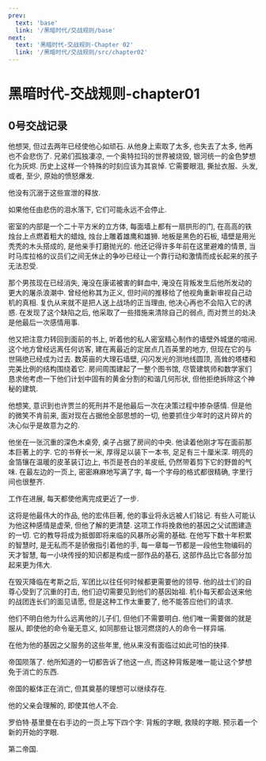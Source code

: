 ```yaml
---
prev:
  text: 'base'
  link: '/黑暗时代/交战规则/base'
next:
  text: '黑暗时代-交战规则-Chapter 02'
  link: '/黑暗时代/交战规则/src/chapter02'
---
```


# 黑暗时代-交战规则-chapter01

## 0号交战记录

他想哭, 但过去两年已经使他心如顽石. 从他身上索取了太多, 也失去了太多, 他再也不会悲伤了. 兄弟们孤独凄凉, 一个奥特拉玛的世界被烧毁, 银河统一的金色梦想化为灰烬. 历史上这样一个特殊的时刻应该为其哀悼. 它需要眼泪, 撕扯衣服、头发, 或者, 至少, 原始的愤怒爆发.

他没有沉溺于这些宣泄的释放.

如果他任由悲伤的泪水落下, 它们可能永远不会停止.

密室的内部是一个二十平方米的立方体, 每面墙上都有一扇拱形的门, 在高高的铁烛台上点燃着粗大的蜡烛, 烛台上雕着雄鹰和雄狮. 地板是黑色的石板, 墙壁是用光秃秃的木头搭成的, 是他亲手打磨抛光的. 他还记得许多年前在这里避难的情景, 当时马库拉格的议员们之间无休止的争吵已经让一个靠行动和激情而成长起来的孩子无法忍受.

那个男孩现在已经消失, 淹没在康诺被害的鲜血中, 淹没在背叛发生后他所发动的更大的屠杀浪潮中. 曾经他称其为正义, 但时间的推移给了他视角重新审视自己动机的真相. 复仇从来就不是把人送上战场的正当理由, 他决心再也不会陷入它的诱惑. 在发现了这个缺陷之后, 他采取了一些措施来清除自己的弱点, 而对贾兰的处决是他最后一次感情用事.

他又把注意力转回到面前的书上, 听着他的私人密室精心制作的墙壁外城堡的喧闹. 这个地方曾经远离任何访客, 建在离最近的定居点几百英里的地方, 但现在它的与世隔绝已经成为过去. 数英亩的大理石墙壁, 闪闪发光的测地线圆顶, 高耸的塔楼和完美比例的结构围绕着它. 房间周围建起了一整个图书馆, 尽管建筑师和数学家们恳求他考虑一下他们计划中固有的黄金分割的和谐几何形状, 但他拒绝拆除这个神秘的建筑.

他想笑, 意识到也许贾兰的死刑并不是他最后一次在决策过程中掺杂感情. 但是他的微笑不肯前来, 面对现在占据他全部思想的一切, 他要抓住少年时的这片碎片的决心似乎是故意为之的.

他坐在一张沉重的深色木桌旁, 桌子占据了房间的中央. 他读着他刚才写在面前那本巨著上的字. 它的书脊长一米, 厚得足以装下一本书, 足足有三十厘米深. 明亮的金箔镶在温暖的皮革装订边上, 书页是苍白的羊皮纸, 仍然带着剪下它的野兽的气味. 在最左边的一页上, 密密麻麻地写满了字, 每一个字母的格式都很精确, 字里行间也很整齐.

工作在进展, 每天都使他离完成更近了一步.

这将是他最伟大的作品, 他的宏伟巨著, 他的事业将永远被人们铭记. 有些人可能认为他这种感情是虚荣, 但他了解的更清楚. 这项工作将挽救他的基因之父试图建造的一切. 它的教导将成为抵御即将来临的风暴所必需的基础. 在他写下数十年积累的智慧时, 是无私而不是骄傲指引着他的手, 每一章每一节都是一段他生物编码的天才智慧, 每一小块传授的知识都是构成一部作品的基石, 这部作品比它各部分加起来更为伟大.

在毁灭降临在考斯之后, 军团比以往任何时候都更需要他的领导. 他的战士们的自尊心受到了沉重的打击, 他们迫切需要见到他们的基因始祖. 机仆每天都会送来他的战团连长们的面见请愿, 但是这种工作太重要了, 他不能答应他们的请求.

他们不明白他为什么远离他的儿子们, 但他们不需要明白. 他们唯一需要做的就是服从, 即使他的命令毫无意义, 如同那些让银河燃烧的人的命令一样异端.

在他为他的基因之父服务的这些年里, 他从来没有面临过如此可怕的抉择.

帝国陨落了. 他所知道的一切都告诉了他这一点, 而这种背叛是唯一能让这个梦想免于消亡的东西.

帝国的躯体正在消亡, 但其奠基的理想可以继续存在.

他的父亲会理解的, 即使其他人不会.

罗伯特·基里曼在右手边的一页上写下四个字: 背叛的字眼, 救赎的字眼. 预示着一个新的开始的字眼.

第二帝国.
